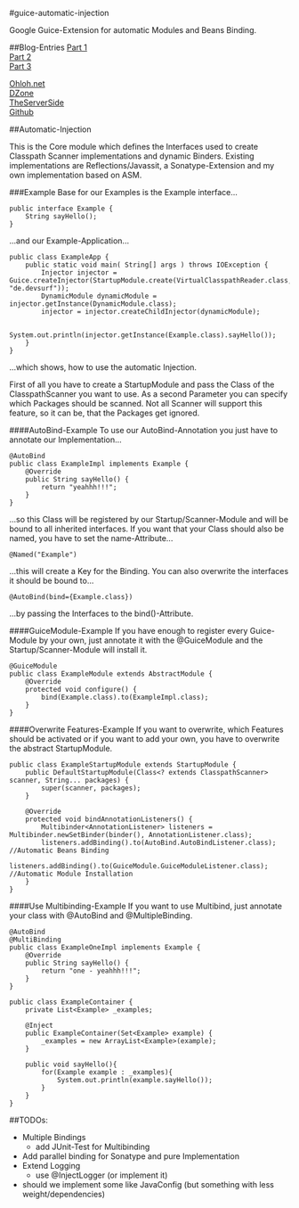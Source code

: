 #guice-automatic-injection

Google Guice-Extension for automatic Modules and Beans Binding.

##Blog-Entries
[Part 1](http://devsurf.wordpress.com/2010/09/06/google-guice-classpath-scanning-and-automatic-beans-binding-and-module-installation/)  
[Part 2](https://devsurf.wordpress.com/2010/09/07/guice-automatic-injection-binding-listeners-parallel-scanning/)  
[Part 3](https://devsurf.wordpress.com/2010/09/09/guice-automatic-injectionbinding-jsr330-fighting-with-maven-github-and-windows/)  

[Ohloh.net](https://www.ohloh.net/p/guice-auto-injection)  
[DZone](http://www.dzone.com/links/quick_tip_automatic_injectionbinding_for_google_g.html)  
[TheServerSide](http://www.theserverside.com/news/thread.tss?thread_id=60851)  
[Github](git://github.com/manzke/guice-automatic-injection.git)  
 
 

##Automatic-Injection

This is the Core module which defines the Interfaces used to create Classpath Scanner implementations and dynamic Binders.
Existing implementations are Reflections/Javassit, a Sonatype-Extension and my own implementation based 
on ASM.

###Example
Base for our Examples is the Example interface...

	public interface Example {
		String sayHello();
	}

...and our Example-Application...

	public class ExampleApp {
		public static void main( String[] args ) throws IOException {
			Injector injector = Guice.createInjector(StartupModule.create(VirtualClasspathReader.class, "de.devsurf"));
			DynamicModule dynamicModule = injector.getInstance(DynamicModule.class);
			injector = injector.createChildInjector(dynamicModule);

			System.out.println(injector.getInstance(Example.class).sayHello());
		}
	}

...which shows, how to use the automatic Injection.

First of all you have to create a StartupModule and pass the Class of the ClasspathScanner you want to use. As 
a second Parameter you can specify which Packages should be scanned. Not all Scanner will support this feature,
so it can be, that the Packages get ignored. 

####AutoBind-Example
To use our AutoBind-Annotation you just have to annotate our Implementation...

	@AutoBind
	public class ExampleImpl implements Example {
		@Override
		public String sayHello() {
			return "yeahhh!!!";
		}
	}

...so this Class will be registered by our Startup/Scanner-Module and will be bound to all inherited interfaces. If you want that your Class should also be named, 
you have to set the name-Attribute...

	@Named("Example")

...this will create a Key for the Binding. You can also overwrite the interfaces it should be bound to...

	@AutoBind(bind={Example.class})

...by passing the Interfaces to the bind()-Attribute.  


####GuiceModule-Example
If you have enough to register every Guice-Module by your own, just annotate it with the @GuiceModule and the Startup/Scanner-Module will install it.

	@GuiceModule
	public class ExampleModule extends AbstractModule {
		@Override
		protected void configure() {
			bind(Example.class).to(ExampleImpl.class);
		}
	}  
	
	
####Overwrite Features-Example
If you want to overwrite, which Features should be activated or if you want to add your own, you have to overwrite the abstract StartupModule.

	public class ExampleStartupModule extends StartupModule {
		public DefaultStartupModule(Class<? extends ClasspathScanner> scanner, String... packages) {
			super(scanner, packages);
		}

		@Override
		protected void bindAnnotationListeners() {
			Multibinder<AnnotationListener> listeners = Multibinder.newSetBinder(binder(), AnnotationListener.class);
			listeners.addBinding().to(AutoBind.AutoBindListener.class); //Automatic Beans Binding
			listeners.addBinding().to(GuiceModule.GuiceModuleListener.class); //Automatic Module Installation
		}
	}  


####Use Multibinding-Example
If you want to use Multibind, just annotate your class with @AutoBind and @MultipleBinding.

	@AutoBind
	@MultiBinding
	public class ExampleOneImpl implements Example {  
		@Override
		public String sayHello() {
			return "one - yeahhh!!!";  
		}
	}
	
	public class ExampleContainer {
		private List<Example> _examples;
    
		@Inject
		public ExampleContainer(Set<Example> example) {
			_examples = new ArrayList<Example>(example);
		}
    
		public void sayHello(){
			for(Example example : _examples){
				System.out.println(example.sayHello());
			}
		}
	}
		

##TODOs:
- Multiple Bindings
	- add JUnit-Test for Multibinding
- Add parallel binding for Sonatype and pure Implementation
- Extend Logging
	- use @InjectLogger (or implement it)
- should we implement some like JavaConfig (but something with less weight/dependencies)